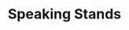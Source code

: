 ---
pid: WS174
title: Speaking Stands
location_transcription: Wash. Square
zipcode: '19107'
outside_phl: 
neighborhood: Washington Square West,Avenue of The Arts,Midtown Village,Chinatown
age: '65'
age_range: 60-69
instagram: 
image_file_name: WS_174.jpg
proposal_transcription: Bring back about 3 stoops or raised platform to encourage
  public speaking (no permit needed)
topic: Freedom
topic_summary: '0'
type: Interactive,Space,Sculpture Statue
keywords_other: stoop, free speech, public speaking, platform
credit: 
image_labels: 
twitter: 
facebook: 
permalink: "/monuments/ws174/"
layout: item-page
---
